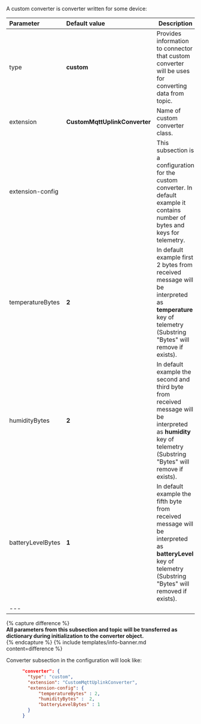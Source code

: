 A custom converter is converter written for some device:



|**Parameter**|**Default value**|**Description**|
|:-|:-|-
| type                        | **custom**                      | Provides information to connector that custom converter will be uses for converting data from topic.                                                                      |
| extension                   | **CustomMqttUplinkConverter**   | Name of custom converter class.                                                                                                                                           |
| extension-config            |                                 | This subsection is a configuration for the custom converter. In default example it contains number of bytes and keys for telemetry.                                       |
| temperatureBytes            | **2**                           | In default example first 2 bytes from received message will be interpreted as **temperature** key of telemetry (Substring "Bytes" will remove if exists).                 |
| humidityBytes               | **2**                           | In default example the second and third byte from received message will be interpreted as **humidity** key of telemetry (Substring "Bytes" will remove if exists).        |
| batteryLevelBytes           | **1**                           | In default example the fifth byte from received message will be interpreted as **batteryLevel** key of telemetry (Substring "Bytes" will removed if exists).              |
|--- 

{% capture difference %}
<br>
**All parameters from this subsection and topic will be transferred as dictionary during initialization to the converter object.**  
{% endcapture %}
{% include templates/info-banner.md content=difference %}


Converter subsection in the configuration will look like:
```json
      "converter": {
        "type": "custom",
        "extension": "CustomMqttUplinkConverter",
        "extension-config": {
            "temperatureBytes" : 2,
            "humidityBytes" :  2,
            "batteryLevelBytes" : 1
        }
      }
```
